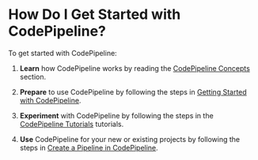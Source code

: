# How Do I Get Started with CodePipeline?<a name="welcome-get-started"></a>

To get started with CodePipeline:

1. **Learn** how CodePipeline works by reading the [CodePipeline Concepts](concepts.md) section\.

1. **Prepare** to use CodePipeline by following the steps in [Getting Started with CodePipeline](getting-started-codepipeline.md)\.

1. **Experiment** with CodePipeline by following the steps in the [CodePipeline Tutorials](tutorials.md) tutorials\.

1. **Use** CodePipeline for your new or existing projects by following the steps in [Create a Pipeline in CodePipeline](pipelines-create.md)\.
